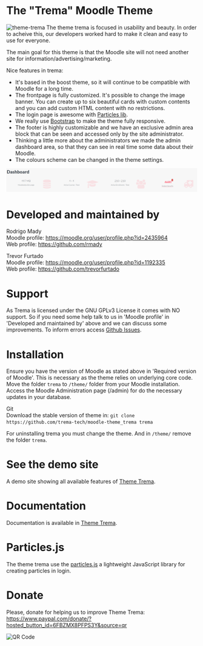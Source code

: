 The "Trema" Moodle Theme
============================
![theme-trema](https://user-images.githubusercontent.com/8494871/150807318-57548da5-ea15-45a3-98d9-170f8495b95b.gif)
The theme trema is focused in usability and beauty.
In order to acheive this, our developers worked hard to
make it clean and easy to use for everyone.

The main goal for this theme is that the Moodle site will not need
another site for information/advertising/marketing.

Nice features in trema:
 - It's based in the boost theme, so it will continue to be compatible with Moodle 
 for a long time.
 - The frontpage is fully customized. It's possible to change the image 
 banner. You can create up to six beautiful cards with custom contents and
 you can add custom HTML content with no restrictions.
 - The login page is awesome with [Particles lib](https://github.com/mmacheerpuppy/particles.js).
 - We really use [Bootstrap](https://getbootstrap.com/) to make the theme fully responsive.
 - The footer is highly customizable and we have an exclusive admin area 
 block that can be seen and accessed only by the site administrator.
 - Thinking a little more about the administrators we made the admin 
 dashboard area, so that they can see in real time some data about their Moodle.
  - The colours scheme can be changed in the theme settings.
  
![image1](pix/examples/admindashboard.png "Dashboard Admin Screenshot") 


Developed and maintained by
===========================
Rodrigo Mady <br>
Moodle profile: https://moodle.org/user/profile.php?id=2435964 <br>
Web profile:    https://github.com/rmady <br>

Trevor Furtado <br>
Moodle profile: https://moodle.org/user/profile.php?id=1192335 <br>
Web profile:    https://github.com/trevorfurtado <br>

Support
=======
As Trema is licensed under the GNU GPLv3 License it comes with NO support. So if you need some help
 talk to us in 'Moodle profile' in 'Developed and maintained by' above and we can discuss some improvements.
To inform errors access [Github Issues](https://github.com/trema-tech/moodle-theme_trema/issues).

Installation
============
Ensure you have the version of Moodle as stated above in 'Required version of Moodle'. This is 
necessary as the theme relies on underlying core code.
Move the folder `trema` to `/theme/` folder from your Moodle installation.
Access the Moodle Administration page (/admin) for do the necessary updates in your database.

Git<br>
Download the stable version of theme in:
`git clone https://github.com/trema-tech/moodle-theme_trema trema`

For uninstalling trema you must change the theme. And in `/theme/` remove the folder `trema`.

See the demo site
=======================
A demo site showing all available features of [Theme Trema](https://trema.tech).

Documentation
=============
Documentation is available in [Theme Trema](https://trema.tech).

Particles.js
============
The theme trema use the [particles.js](https://github.com/mmacheerpuppy/particles.js) a lightweight 
JavaScript library for creating particles in login.

Donate
============
Please, donate for helping us to improve Theme Trema:
https://www.paypal.com/donate/?hosted_button_id=6FBZMX8PFPS3Y&source=qr

![QR Code](https://user-images.githubusercontent.com/8494871/150807066-84f999f6-5227-4dc7-9781-b949ed485a3a.png)
